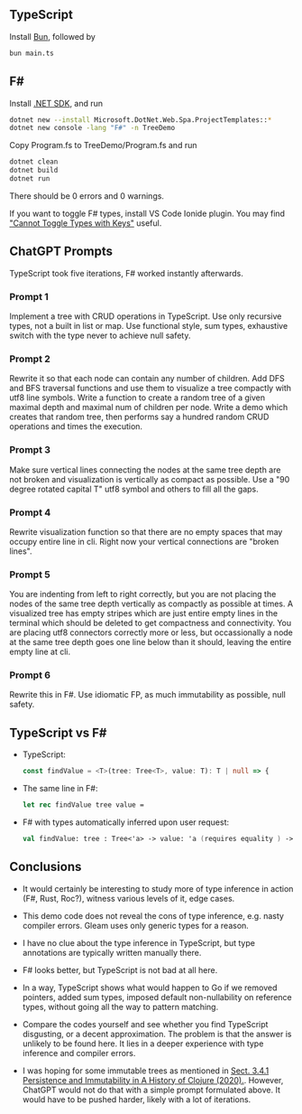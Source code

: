 ## TypeScript

Install [Bun](https://bun.sh/docs/installation), followed by

```bash
bun main.ts
```

## F#

Install [.NET SDK](https://learn.microsoft.com/en-us/dotnet/core/install/linux-ubuntu-install?tabs=dotnet9&pivots=os-linux-ubuntu-2410), and run

```bash
dotnet new --install Microsoft.DotNet.Web.Spa.ProjectTemplates::*
dotnet new console -lang "F#" -n TreeDemo
```

Copy Program.fs to TreeDemo/Program.fs and run

```bash
dotnet clean
dotnet build
dotnet run
```

There should be 0 errors and 0 warnings.

If you want to toggle F# types, install VS Code Ionide plugin. You may find ["Cannot Toggle Types with Keys"](https://github.com/ionide/ionide-vscode-fsharp/issues/2056) useful.

## ChatGPT Prompts

TypeScript took five iterations, F# worked instantly afterwards.

### Prompt 1

Implement a tree with CRUD operations in TypeScript. Use only recursive types, not a built in list or map. Use functional style, sum types, exhaustive switch with the type never to achieve null safety.

### Prompt 2

Rewrite it so that each node can contain any number of children. Add DFS and BFS traversal functions and use them to visualize a tree compactly with utf8 line symbols. Write a function to create a random tree of a given maximal depth and maximal num of children per node. Write a demo which creates that random tree, then performs say a hundred random CRUD operations and times the execution.

### Prompt 3

Make sure vertical lines connecting the nodes at the same tree depth are not broken and visualization is vertically as compact as possible. Use a "90 degree rotated capital T" utf8 symbol and others to fill all the gaps.

### Prompt 4

Rewrite visualization function so that there are no empty spaces that may occupy entire line in cli. Right now your vertical connections are "broken lines". 

### Prompt 5

You are indenting from left to right correctly, but you are not placing the nodes of the same tree depth vertically as compactly as possible at times. A visualized tree has empty stripes which are just entire empty lines in the terminal which should be deleted to get compactness and connectivity. You are placing utf8 connectors correctly more or less, but occassionally  a node at the same tree depth goes one line below than it should, leaving the entire empty line at cli. 

### Prompt 6

Rewrite this in F#. Use idiomatic FP, as much immutability as possible, null safety.

## TypeScript vs F#

- TypeScript:

	```typescript
	const findValue = <T>(tree: Tree<T>, value: T): T | null => { 
	```
- The same line in F#:

	```fsharp
	let rec findValue tree value =
	```
	
- F# with types automatically inferred upon user request:

	```fsharp	
	val findValue: tree : Tree<'a> -> value: 'a (requires equality ) -> option<'a>
	```

## Conclusions

- It would certainly be interesting to study more of type inference in action (F#, Rust, Roc?), witness various levels of it, edge cases.

- This demo code does not reveal the cons of type inference, e.g. nasty compiler errors. Gleam uses only generic types for a reason.

- I have no clue about the type inference in TypeScript, but type annotations are typically written manually there.

- F# looks better, but TypeScript is not bad at all here. 

- In a way, TypeScript shows what would happen to Go if we removed pointers, added sum types, imposed default non-nullability on reference types, without going all the way to pattern matching.

- Compare the codes yourself and see whether you find TypeScript disgusting, or a decent approximation. The problem is that the answer is unlikely to be found here. It lies in a deeper experience with type inference and compiler errors.

- I was hoping for some immutable trees as mentioned in [Sect. 3.4.1 Persistence and Immutability in A History of Clojure (2020).](https://dl.acm.org/doi/pdf/10.1145/3386321). However, ChatGPT would not do that with a simple prompt formulated above. It would have to be pushed harder, likely with a lot of iterations.
